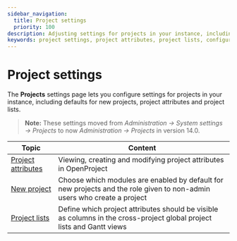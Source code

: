 ```yaml
---
sidebar_navigation:
  title: Project settings
  priority: 100
description: Adjusting settings for projects in your instance, including defaults for new projects, project attributes and project lists.
keywords: project settings, project attributes, project lists, configuration, new projects
---
```

# Project settings

The **Projects** settings page lets you configure settings for projects in your instance, including defaults for new projects, project attributes and project lists.

>**Note:** These settings moved from *Administration → System settings → Projects* to now *Administration → Projects* in version 14.0.

| Topic                                                        | Content                                                  |
| ------------------------------------------------------------ | -------------------------------------------------------- |
| [Project attributes](project-attributes)					   | Viewing, creating and modifying project attributes in OpenProject |
| [New project](new-project) 								   | Choose which modules are enabled by default for new projects and the role given to non-admin users who create a project |
| [Project lists](project-lists) 							   | Define which project attributes should be visible as columns in the cross-project global project lists and Gantt views |


